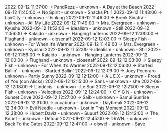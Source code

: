 2022-09-12 11:37:00 -> PandRezz - unknown - A Day at the Beach
2022-09-12 11:40:00 -> No Spirit - unknown - Snacks Pt. 1
2022-09-12 11:43:00 -> LaxCity - unknown - thinking
2022-09-12 11:46:00 -> Brenk Sinatra - unknown - All My Life
2022-09-12 11:49:00 -> Mrs. Evergreen - unknown - Kyushu
2022-09-12 11:52:00 -> idealism - unknown - Still
2022-09-12 11:56:00 -> Kalaido - unknown - Hanging Lanterns
2022-09-12 12:00:00 -> Flughand - unknown - closenaff
2022-09-12 12:03:00 -> Sleepy Fish - unknown - For When It’s Warmer
2022-09-12 11:49:00 -> Mrs. Evergreen - unknown - Kyushu
2022-09-12 11:52:00 -> idealism - unknown - Still
2022-09-12 11:56:00 -> Kalaido - unknown - Hanging Lanterns
2022-09-12 12:00:00 -> Flughand - unknown - closenaff
2022-09-12 12:03:00 -> Sleepy Fish - unknown - For When It’s Warmer
2022-09-12 12:06:00 -> Started Ballin' - unknown - Started Ballin'
2022-09-12 12:09:00 -> Joey Pecoraro - unknown - Partly Sunny
2022-09-12 12:12:00 -> A L E X - unknown - Proud of You (con Alicks)
2022-09-12 12:15:00 -> Sans - unknown - she
2022-09-12 12:18:00 -> L'indécis - unknown - Le Sud
2022-09-12 12:21:00 -> Sleepy Fish - unknown - Velocities
2022-09-12 12:24:00 -> C Y G N - unknown - Sunset Drive
2022-09-12 12:27:00 -> Saib - unknown - Samui Sunrise
2022-09-12 12:31:00 -> cocabona - unknown - Daybreak
2022-09-12 12:34:00 -> Evil Needle - unknown - Lost In This Moment
2022-09-12 12:38:00 -> Hubert Daviz - unknown - Suuurf
2022-09-12 12:42:00 -> The Kount - unknown - Detour
2022-09-12 12:45:00 -> DRWN. - unknown - Back To the Gates
2022-09-12 12:47:00 -> olswel - unknown - Save
